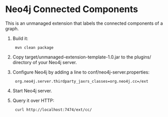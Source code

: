 Neo4j Connected Components
================================

This is an unmanaged extension that labels the connected components of a graph.

1. Build it: 

        mvn clean package

2. Copy target/unmanaged-extension-template-1.0.jar to the plugins/ directory of your Neo4j server.

3. Configure Neo4j by adding a line to conf/neo4j-server.properties:

        org.neo4j.server.thirdparty_jaxrs_classes=org.neo4j.cc=/ext

4. Start Neo4j server.

5. Query it over HTTP:

        curl http://localhost:7474/ext/cc/

